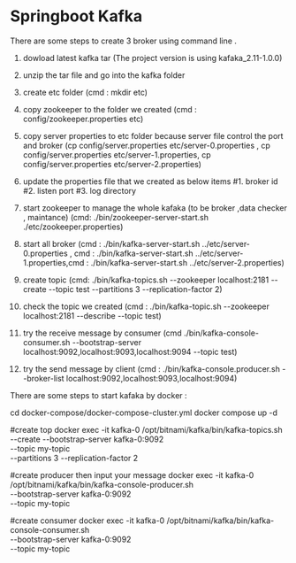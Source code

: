 
# Springboot Kafka

There are some steps to create 3 broker using command line .
1. dowload latest kafka tar (The project version is using kafaka_2.11-1.0.0) 
2. unzip the tar file and go into the kafka folder
3. create etc folder (cmd : mkdir etc)
4. copy zookeeper to the folder we created (cmd : config/zookeeper.properties etc)

5. copy server properties to etc folder because server file control the port and broker (cp config/server.properties etc/server-0.properties , cp config/server.properties etc/server-1.properties, cp config/server.properties etc/server-2.properties)

6. update the properties file that we created as below items 
    #1. broker id 
    #2. listen port 
    #3. log directory 

7. start zookeeper to manage the whole kafaka (to be broker ,data checker , maintance) (cmd: ./bin/zookeeper-server-start.sh ./etc/zookeeper.properties)

8. start all broker (cmd : ./bin/kafka-server-start.sh ../etc/server-0.properties , cmd : ./bin/kafka-server-start.sh ../etc/server-1.properties,cmd : ./bin/kafka-server-start.sh ../etc/server-2.properties)

9. create topic (cmd: ./bin/kafka-topics.sh --zookeeper localhost:2181 -- create --topic test --partitions 3 --replication-factor 2)

10. check the topic we created (cmd : ./bin/kafka-topic.sh --zookeeper localhost:2181 --describe --topic test)

11. try the receive message by consumer (cmd ./bin/kafka-console-consumer.sh --bootstrap-server localhost:9092,localhost:9093,localhost:9094 --topic test)
12. try the send message by client
(cmd : ./bin/kafka-console.producer.sh --broker-list localhost:9092,localhost:9093,localhost:9094)


There are some steps to start kafaka by docker :

cd docker-compose/docker-compose-cluster.yml
docker compose up -d

#create top
docker exec -it kafka-0 /opt/bitnami/kafka/bin/kafka-topics.sh \
--create --bootstrap-server kafka-0:9092 \
--topic my-topic \
--partitions 3 --replication-factor 2

#create producer then input your message 
docker exec -it kafka-0 /opt/bitnami/kafka/bin/kafka-console-producer.sh \
--bootstrap-server kafka-0:9092 \
--topic my-topic

#create consumer
docker exec -it kafka-0 /opt/bitnami/kafka/bin/kafka-console-consumer.sh \
--bootstrap-server kafka-0:9092 \
--topic my-topic
